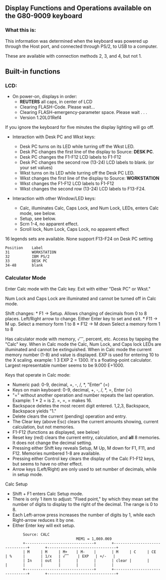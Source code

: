 ## Display Functions and Operations available on the G80-9009 keyboard

### What this is:

This information was determined when the keyboard was powered up through the
Host port, and connected through PS/2, to USB to a computer.

These are available with connection methods 2, 3, and 4, but not 1.

## Built-in functions

### LCD:

* On power-on, displays in order:
    * **REUTERS** all caps, in center of LCD
    * Clearing FLASH-Code. Please wait...
    * Clearing FLASH-emergency-parameter space. Please wait . . . 
    * Version 1.20L01Ref4

If you ignore the keyboard for five minutes the display lighting will go off.

* Interaction with Desk PC and Wkst keys:
    * Desk PC turns on its LED while turring off the Wkst LED.
    * Desk PC changes the first line of the display to Source:  **DESK PC**.
    * Desk PC changes the F1-F12 LCD labels to F1-F12
    * Desk PC changes the second row (13-24) LCD labels to blank. (or your set values)
    * Wkst turns on its LED while turring off the Desk PC LED.
    * Wkst changes the first line of the display to Source:  **WORKSTATION**
    * Wkst changes the F1-F12 LCD labels to F1-F12
    * Wkst changes the second row (13-24) LCD labels to F13-F24.

* Interaction with other Window/LED keys:
    * Calc, illuminates Calc, Caps Lock, and Num Lock, LEDs, enters Calc mode, see below.
    * Setup, see below.
    * Scrn 1-4, no apparent effect.
    * Scroll lock, Num Lock, Caps Lock, no apparent effect
    
16 legends sets are available.
None support F13-F24 on Desk PC setting

```
Position    Label
31          WORKSTATION
32          IBM PS/2
33          DESK PC
34-48       blank
```

### Calculator Mode

Enter Calc mode with the Calc key. Exit with either "Desk PC" or Wkst."

Num Lock and Caps Lock are illuminated and cannot be turned off in Calc mode.

Shift changes:
    * F1  -> Setup. Allows changing of decimals from 0 to 8 places. Left/Right arrow to change. Either Enter key to set and exit.
    * F11 -> M up.  Select a memory form 1 to 8
    * F12 -> M down Select a memory form 1 to 8

Has calculator mode with memory, ```√⎺```, percent, etc. Access by tapping the "Calc" key.
When in Calc mode the Calc, Num Lock, and Caps lock LEDs are illuminated and cannot be extinguished.
When in Calc mode the current memory number (1-8) and value is displayed.
EXP is used for entering 10 to the X scaling. example: 1 3 EXP 2 = 1300.
It's a floating-point calculator. Largest representable number seems to be 9.000 E+1000.

Keys that operate in Calc mode:

* Numeric pad: 0-9, decimal, +, -, /, *, "Enter" (=)
* Keys on main keyboard: 0-9, decimal, +, -, /, *, =, Enter (=)
* "=" without another operation and number repeats the last operation. Example: 1 * 2 = is 2. =, =, = makes 16.
* Backspace deletes the most recent digit entered. 1,2,3, Backspace, Backspace yields "1."
* Delete clears the current (pending) operation and entry.
* The Clear key (above Esc) clears the current amounts showing, current calculation, but not memories.
* F1-F12 (functions as displayed, see below)
* Reset key (red) clears the current entry, calculation, and **all** 8 memories. It does not change the decimal setting.
* Pressing either Shift key reveals Setup, M Up, M down for F1, F11, and F12. Memories numbered 1-8 are available.
* Pressing either Control key clears the display of the Calc F1-F12 keys, but seems to have no other effect.
* Arrow keys (Left/Right) are only used to set number of decimals, while in setup mode.

Calc Setup

* Shift + F1 enters Calc Setup mode.
* There is only 1 item to adjust: "Fixed point," by which they mean set the
number of digits to display to the right of the decimal. The range is 0 to 8.
* Each Left-arrow press increases the number of digits by 1, while each Right-arrow reduces it by one.
* Either Enter key will exit setup.

```
        Source: CALC
                                MEM1 = 1,069.069
        +-------------------------------+       +-------------------------------+       +-------------------------------+
        | M     | M     | M+    | M-    |       | M     | C     | CE    | %     |       | 1/x   | √⎺    | EXP   | +/-   |
        | In    | out   |       |       |       | clear |       |       |       |       |       |       |       |       |
        +-------------------------------+       +-------------------------------+       +-------------------------------+
```

